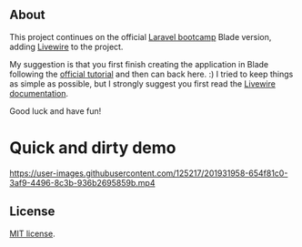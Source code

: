 ## About

This project continues on the official [Laravel bootcamp](https://bootcamp.laravel.com/blade/installation) Blade version, adding [Livewire](https://laravel-livewire.com/) to the project.

My suggestion is that you first finish creating the application in Blade following the [official tutorial](https://bootcamp.laravel.com/blade/installation) and then can back here. :) I tried to keep things as simple as possible, but I strongly suggest you first read the [Livewire documentation](https://laravel-livewire.com/docs/2.x/quickstart).

Good luck and have fun!

# Quick and dirty demo

https://user-images.githubusercontent.com/125217/201931958-654f81c0-3af9-4496-8c3b-936b2695859b.mp4


## License

[MIT license](https://opensource.org/licenses/MIT).
